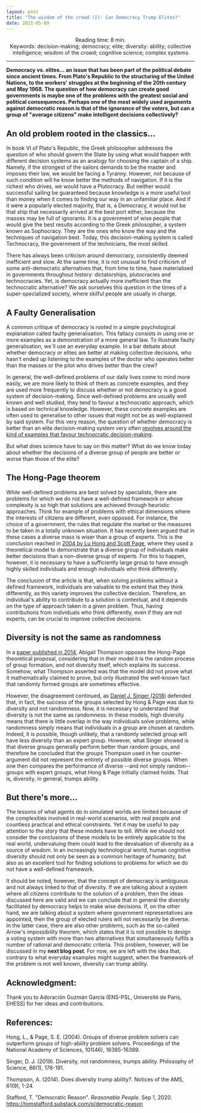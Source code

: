```yaml
---
layout: post
title: "The wisdom of the crowd (I): Can Democracy Trump Elites?"
date: 2021-05-09
---
```


<center>Reading time: 8 min.</center>
<center>Keywords: decision-making; democracy; elite; diversity: ability; collective intelligence; wisdom of the crowd; cognitive science; complex systems</center>

-------

**Democracy vs. elites... an issue that has been part of the political debate since ancient times. From Plato's Republic to the structuring of the United Nations, to the workers' struggles at the beginning of the 20th century and May 1968. The question of how democracy can create good governments is maybe one of the problems with the greatest social and political consequences. Perhaps one of the most widely used arguments against democratic reason is that of the ignorance of the voters, but can a group of "average citizens" make intelligent decisions collectively?**

## An old problem rooted in the classics…

In book VI of Plato's Republic, the Greek philosopher addresses the question of who should govern the State by using what would happen with different decision systems as an analogy for choosing the captain of a ship. Namely, if the strongest of the sailors demands to be the master and imposes their law, we would be facing a Tyranny. However, not because of such condition will he know better the methods of navigation. If it is the richest who drives, we would have a Plutocracy. But neither would successful sailing be guaranteed because knowledge is a more useful tool than money when it comes to finding our way in an unfamiliar place. And if it were a popularly elected majority, that is, a Democracy, it would not be that ship that necessarily arrived at the best port either, because the masses may be full of ignorants. It is a government of wise people that would give the best results according to the Greek philosopher, a system known as Sophocracy. They are the ones who know the way and the techniques of navigation best. Today, this decision-making system is called Technocracy, the government of the technicians, the most skilled.

There has always been criticism around democracy, consistently deemed inefficient and slow. At the same time, it is not unusual to find criticism of some anti-democratic alternatives that, from time to time, have materialised in  governments throughout history: dictatorships, plutocracies and technocracies. Yet, is democracy actually more inefficient than the technocratic alternative? We ask ourselves this question in the times of a super-specialized society, where skilful people are usually in charge.

## A Faulty Generalisation

A common critique of democracy is rooted in a simple psychological explanation called faulty generalisation. This fallacy consists in using one or more examples as a demonstration of a more general law.  To illustrate faulty generalisation, we´ll use an everyday example. In a bar debate about whether democracy or elites are better at making collective decisions, who hasn't ended up listening to the examples of the doctor who operates better than the masses or the pilot who drives better than the crew?

In general, the well-defined problems of our daily lives come to mind more easily, we are more likely to think of them as concrete examples, and they are used more frequently to discuss whether or not democracy is a good system of decision-making. Since well-defined problems are usually well known and well studied, they tend to favour a technocratic approach, which is based on technical knowledge. However, these concrete examples are often used to generalise to other issues that might not be as well-explained by said system. For this very reason, the question of whether democracy is better than an elite decision-making system very often [revolves around the kind of examples that favour technocratic decision-making](https://tomstafford.substack.com/p/democratic-reason).

But what does science have to say on this matter? What do we know today about whether the decisions of a diverse group of people are better or worse than those of the elite?

## The Hong-Page theorem

While well-defined problems are best solved by specialists, there are problems for which we do not have a well-defined framework or whose complexity is so high that solutions are achieved through heuristic approaches. Think for example of problems with ethical dimensions where the interests of citizens are different, even opposed. For instance, the choice of a government, the rules that regulate the market or the measures to be taken in a totally unknown situation. It has recently been argued that in these cases a diverse mass is wiser than a group of experts. This is the conclusion reached in [2004 by Lu Hong and Scott Page](https://www.pnas.org/content/101/46/16385), where they used a theoretical model to demonstrate that a diverse group of individuals make better decisions than a non-diverse group of experts. For this to happen, however, it is necessary to have a sufficiently large group to have enough highly skilled individuals and enough individuals who think differently.

The conclusion of the article is that, when solving problems without a defined framework, individuals are valuable to the extent that they think differently, as this variety improves the collective decision. Therefore, an individual's ability to contribute to a solution is contextual, and it depends on the type of approach taken in a given problem. Thus, having contributions from individuals who think differently, even if they are not experts, can be crucial to improve collective decisions.

## Diversity is not the same as randomness

In a [paper published in 2014](http://www.ams.org/notices/201409/rnoti-p1024.pdf), Abigail Thompson opposes the Hong-Page theoretical proposal, considering that in their model it is the random process of group formation, and not diversity itself, which explains its success. Somehow, what Thompson asserted was that the model did not prove what it mathematically claimed to prove, but only illustrated the well-known fact that randomly formed groups are sometimes effective.

However, the disagreement continued, as [Daniel J. Singer (2018)](https://www.journals.uchicago.edu/doi/abs/10.1086/701074?af=R&mobileUi=0) defended that, in fact, the success of the groups selected by Hong & Page was due to diversity and not randomness. Now, it is necessary to understand that diversity is not the same as randomness: in these models, high diversity means that there is little overlap in the way individuals solve problems, while randomness simply means that individuals in a group are chosen at random. Indeed, it is possible, though unlikely, that a randomly selected group will have less diversity than an expert group. However, what Singer showed is that diverse groups generally perform better than random groups, and therefore he concluded that the groups Thompson used in her counter-argument did not represent the entirety of possible diverse groups. When one then compares the performance of diverse --and not simply random-- groups with expert groups, what Hong & Page initially claimed holds. That is, diversity, in general, trumps ability.

## But there's more...

The lessons of what agents do in simulated worlds are limited because of the complexities involved in real-world scenarios, with real people and countless practical and ethical constraints. Yet it may be useful to pay attention to the story that these models have to tell. While we should not consider the conclusions of these models to be entirely applicable to the real world, undervaluing them could lead to the devaluation of diversity as a source of wisdom. In an increasingly technological world, human cognitive diversity should not only be seen as a common heritage of humanity, but also as an excellent tool for finding solutions to problems for which we do not have a well-defined framework.

It should be noted, however, that the concept of democracy is ambiguous and not always linked to that of diversity. If we are talking about a system where all citizens contribute to the solution of a problem, then the ideas discussed here are valid and we can conclude that in general the diversity facilitated by democracy helps to make wise decisions. If, on the other hand, we are talking about a system where government representatives are appointed, then the group of elected rulers will not necessarily be diverse. In the latter case, there are also other problems, such as the so-called Arrow's impossibility theorem, which states that it is not possible to design a voting system with more than two alternatives that simultaneously fulfils a number of rational and democratic criteria. This problem, however, will be discussed in my **next blog post**. For now, we are left with the idea that, contrary to what everyday examples might suggest, when the framework of the problem is not well known, diversity can trump ability.

## Acknowledgment:

Thank you to Adoración Guzmán García (ENS-PSL, Université de Paris, EHESS) for her ideas and contributions.

## References:

Hong, L., & Page, S. E. (2004). Groups of diverse problem solvers can outperform groups of high-ability problem solvers. Proceedings of the National Academy of Sciences, 101(46), 16385-16389.

Singer, D. J. (2019). Diversity, not randomness, trumps ability. Philosophy of Science, 86(1), 178-191.

Thompson, A. (2014). Does diversity trump ability?. Notices of the AMS, 61(9), 1-24.

Stafford, T. "Democratic Reason". *Reasonable People*. Sep 1, 2020. https://tomstafford.substack.com/p/democratic-reason

<br>
<br><br>
<br><br>
<br><br>
<br><br>
<br><br>
<br>
